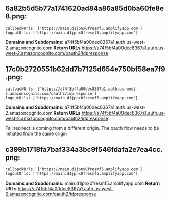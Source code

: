 ## 6a82b5d5b77a1741620ad84a86a85d0ba60fe8e8.png:
```
callbackUrls: ['https://main.d1jpnx0fresmf5.amplifyapp.com']
logoutUrls: ['https://main.d1jpnx0fresmf5.amplifyapp.com']
```
**Domains and Subdomains:**
a74f5bf4a00dec8367a1.auth.us-west-2.amazoncognito.com
**Return URLs**
https://a74f5bf4a00dec8367a1.auth.us-west-2.amazoncognito.com/oauth2/idpresponse

## 17c0b2720551b62dd7b7125d654e750bf58ea7f9.png:
```
callbackUrls: ['https://a74f5bf4a00dec8367a1.auth.us-west-2.amazoncognito.com/oauth2/idpresponse']
logoutUrls: ['https://main.d1jpnx0fresmf5.amplifyapp.com']
```
**Domains and Subdomains:**
a74f5bf4a00dec8367a1.auth.us-west-2.amazoncognito.com
**Return URLs**
https://a74f5bf4a00dec8367a1.auth.us-west-2.amazoncognito.com/oauth2/idpresponse

Fail:redirect is coming from a different origin. The oauth flow needs to be initiated from the same origin

## c399b1718fa7baf334a3bc9f546fdafa2e7ea4cc.png:
```
callbackUrls: ['https://main.d1jpnx0fresmf5.amplifyapp.com']
logoutUrls: ['https://main.d1jpnx0fresmf5.amplifyapp.com']
```


**Domains and Subdomains:**
main.d1jpnx0fresmf5.amplifyapp.com
**Return URLs**
https://a74f5bf4a00dec8367a1.auth.us-west-2.amazoncognito.com/oauth2/idpresponse
